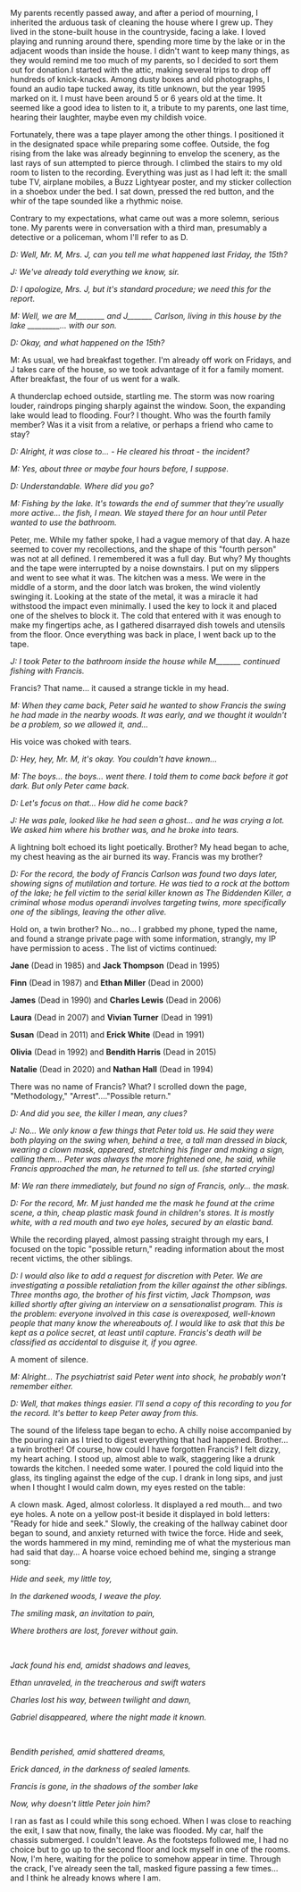 My parents recently passed away, and after a period of mourning, I inherited the arduous task of cleaning the house where I grew up. They lived in the stone-built house in the countryside, facing a lake. I loved playing and running around there, spending more time by the lake or in the adjacent woods than inside the house. I didn't want to keep many things, as they would remind me too much of my parents, so I decided to sort them out for donation.I started with the attic, making several trips to drop off hundreds of knick-knacks. Among dusty boxes and old photographs, I found an audio tape tucked away, its title unknown, but the year 1995 marked on it. I must have been around 5 or 6 years old at the time. It seemed like a good idea to listen to it, a tribute to my parents, one last time, hearing their laughter, maybe even my childish voice.

Fortunately, there was a tape player among the other things. I positioned it in the designated space while preparing some coffee. Outside, the fog rising from the lake was already beginning to envelop the scenery, as the last rays of sun attempted to pierce through. I climbed the stairs to my old room to listen to the recording. Everything was just as I had left it: the small tube TV, airplane mobiles, a Buzz Lightyear poster, and my sticker collection in a shoebox under the bed. I sat down, pressed the red button, and the whir of the tape sounded like a rhythmic noise.

Contrary to my expectations, what came out was a more solemn, serious tone. My parents were in conversation with a third man, presumably a detective or a policeman, whom I'll refer to as D.

*D: Well, Mr. M, Mrs. J, can you tell me what happened last Friday, the 15th?*

*J: We've already told everything we know, sir.*

*D: I apologize, Mrs. J, but it's standard procedure; we need this for the report.*

*M: Well, we are M\_\_\_\_\_\_\_\_ and J\_\_\_\_\_\_\_ Carlson, living in this house by the lake \_\_\_\_\_\_\_\_\_... with our son.*

*D: Okay, and what happened on the 15th?*

M: As usual, we had breakfast together. I'm already off work on Fridays, and J takes care of the house, so we took advantage of it for a family moment. After breakfast, the four of us went for a walk.

A thunderclap echoed outside, startling me. The storm was now roaring louder, raindrops pinging sharply against the window. Soon, the expanding lake would lead to flooding. Four? I thought. Who was the fourth family member? Was it a visit from a relative, or perhaps a friend who came to stay?

*D: Alright, it was close to... - He cleared his throat - the incident?*

*M: Yes, about three or maybe four hours before, I suppose.*

*D: Understandable. Where did you go?*

*M: Fishing by the lake. It's towards the end of summer that they're usually more active... the fish, I mean. We stayed there for an hour until Peter wanted to use the bathroom.*

Peter, me. While my father spoke, I had a vague memory of that day. A haze seemed to cover my recollections, and the shape of this "fourth person" was not at all defined. I remembered it was a full day. But why? My thoughts and the tape were interrupted by a noise downstairs. I put on my slippers and went to see what it was. The kitchen was a mess. We were in the middle of a storm, and the door latch was broken, the wind violently swinging it. Looking at the state of the metal, it was a miracle it had withstood the impact even minimally. I used the key to lock it and placed one of the shelves to block it. The cold that entered with it was enough to make my fingertips ache, as I gathered disarrayed dish towels and utensils from the floor. Once everything was back in place, I went back up to the tape.

*J: I took Peter to the bathroom inside the house while M\_\_\_\_\_\_\_ continued fishing with Francis.*

Francis? That name... it caused a strange tickle in my head.

*M: When they came back, Peter said he wanted to show Francis the swing he had made in the nearby woods. It was early, and we thought it wouldn't be a problem, so we allowed it, and...*

His voice was choked with tears.

*D: Hey, hey, Mr. M, it's okay. You couldn't have known...*

*M: The boys... the boys... went there. I told them to come back before it got dark. But only Peter came back.*

*D: Let's focus on that... How did he come back?*

*J: He was pale, looked like he had seen a ghost... and he was crying a lot. We asked him where his brother was, and he broke into tears.*

A lightning bolt echoed its light poetically. Brother? My head began to ache, my chest heaving as the air burned its way. Francis was my brother?

*D: For the record, the body of Francis Carlson was found two days later, showing signs of mutilation and torture. He was tied to a rock at the bottom of the lake; he fell victim to the serial killer known as The Biddenden Killer, a criminal whose modus operandi involves targeting twins, more specifically one of the siblings, leaving the other alive.*

Hold on, a twin brother? No... no... I grabbed my phone, typed the name, and found a strange private page with some information, strangly, my IP have permission to acess . The list of victims continued:

**Jane** (Dead in 1985) and **Jack Thompson** (Dead in 1995)

**Finn** (Dead in 1987) and **Ethan Miller** (Dead in 2000)

**James** (Dead in 1990) and **Charles Lewis** (Dead in 2006)

**Laura** (Dead in 2007) and **Vivian Turner** (Dead in 1991)

**Susan** (Dead in 2011) and **Erick White** (Dead in 1991)

**Olivia** (Dead in 1992) and **Bendith Harris** (Dead in 2015)

**Natalie** (Dead in 2020) and **Nathan Hall** (Dead in 1994)

There was no name of Francis? What? I scrolled down the page, "Methodology," "Arrest"...."Possible return."

*D: And did you see, the killer I mean, any clues?*

*J: No... We only know a few things that Peter told us. He said they were both playing on the swing when, behind a tree, a tall man dressed in black, wearing a clown mask, appeared, stretching his finger and making a sign, calling them... Peter was always the more frightened one, he said, while Francis approached the man, he returned to tell us. (she started crying)*

*M: We ran there immediately, but found no sign of Francis, only... the mask.*

*D: For the record, Mr. M just handed me the mask he found at the crime scene, a thin, cheap plastic mask found in children's stores. It is mostly white, with a red mouth and two eye holes, secured by an elastic band.*

While the recording played, almost passing straight through my ears, I focused on the topic "possible return," reading information about the most recent victims, the other siblings.

*D: I would also like to add a request for discretion with Peter. We are investigating a possible retaliation from the killer against the other siblings. Three months ago, the brother of his first victim, Jack Thompson, was killed shortly after giving an interview on a sensationalist program. This is the problem: everyone involved in this case is overexposed, well-known people that many know the whereabouts of. I would like to ask that this be kept as a police secret, at least until capture. Francis's death will be classified as accidental to disguise it, if you agree.*

A moment of silence.

*M: Alright... The psychiatrist said Peter went into shock, he probably won't remember either.*

*D: Well, that makes things easier. I'll send a copy of this recording to you for the record. It's better to keep Peter away from this.*

The sound of the lifeless tape began to echo. A chilly noise accompanied by the pouring rain as I tried to digest everything that had happened. Brother... a twin brother! Of course, how could I have forgotten Francis? I felt dizzy, my heart aching. I stood up, almost able to walk, staggering like a drunk towards the kitchen. I needed some water. I poured the cold liquid into the glass, its tingling against the edge of the cup. I drank in long sips, and just when I thought I would calm down, my eyes rested on the table:

A clown mask. Aged, almost colorless. It displayed a red mouth... and two eye holes. A note on a yellow post-it beside it displayed in bold letters: "Ready for hide and seek." Slowly, the creaking of the hallway cabinet door began to sound, and anxiety returned with twice the force. Hide and seek, the words hammered in my mind, reminding me of what the mysterious man had said that day... A hoarse voice echoed behind me, singing a strange song:

*Hide and seek, my little toy,*

*In the darkened woods, I weave the ploy.*

*The smiling mask, an invitation to pain,*

*Where brothers are lost, forever without gain.*

&#x200B;

*Jack found his end, amidst shadows and leaves,*

*Ethan unraveled, in the treacherous and swift waters*

*Charles lost his way, between twilight and dawn,*

*Gabriel disappeared, where the night made it known.*

&#x200B;

*Bendith perished, amid shattered dreams,*

*Erick danced, in the darkness of sealed laments.*

*Francis is gone, in the shadows of the somber lake*

*Now, why doesn't little Peter join him?*

I ran as fast as I could while this song echoed. When I was close to reaching the exit, I saw that now, finally, the lake was flooded. My car, half the chassis submerged. I couldn't leave. As the footsteps followed me, I had no choice but to go up to the second floor and lock myself in one of the rooms. Now, I'm here, waiting for the police to somehow appear in time. Through the crack, I've already seen the tall, masked figure passing a few times... and I think he already knows where I am.